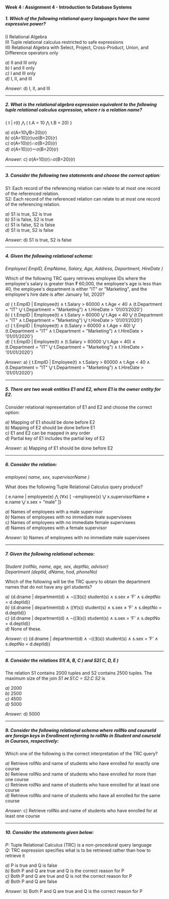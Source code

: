 #### Week 4 : Assignment 4 - Introduction to Database Systems

##### *1. Which of the following relational query languages have the same expressive power?*  
I) Relational Algebra  
II) Tuple relational calculus restricted to safe expressions  
III) Relational Algebra with Select, Project, Cross-Product, Union, and Difference operators only  

*a)* II and III only  
*b)* I and II only  
*c)* I and III only  
*d)* I, II, and III  

*Answer:* d) I, II, and III  

---
##### *2. What is the relational algebra expression equivalent to the following tuple relational calculus expression, where r is a relation name?*  
   { t | r(t) ⋀ ( t.A = 10 ⋀ t.B = 20) }  

*a)* σ(A=10⋁B=20)(r)  
*b)* σ(A=10)(r)∪σ(B=20)(r)  
*c)* σ(A=10)(r)∩σ(B=20)(r)  
*d)* σ(A=10)(r)ーσ(B=20)(r)  

*Answer:* c) σ(A=10)(r)∩σ(B=20)(r)  

---

##### *3. Consider the following two statements and choose the correct option:*  
S1: Each record of the referencing relation can relate to at most one record of the referenced relation.  
S2: Each record of the referenced relation can relate to at most one record of the referencing relation.  

*a)* S1 is true, S2 is true  
*b)* S1 is false, S2 is true  
*c)* S1 is false, S2 is false  
*d)* S1 is true, S2 is false  

*Answer:* d) S1 is true, S2 is false  

---

##### *4. Given the following relational schema:*  
*Employee( EmpID, EmpName, Salary, Age, Address, Department, HireDate )*  

Which of the following TRC query retrieves employee IDs where the employee's salary is greater than ₹ 60,000, the employee's age is less than 40, the employee's department is either "IT" or "Marketing", and the employee's hire date is after January 1st, 2020?  

*a)* { t.EmpID | Employee(t) ∧ t.Salary > 60000 ∧ t.Age < 40 ∧ (t.Department = "IT" ⋁ t.Department = "Marketing") ∧ t.HireDate > '01/01/2020'}  
*b)* { t.EmpID | Employee(t) ∧ t.Salary > 60000 ⋁ t.Age < 40 ⋁ (t.Department = "IT" ∧ t.Department = "Marketing") ⋁ t.HireDate > '01/01/2020'}  
*c)* { t.EmpID | Employee(t) ∧ (t.Salary > 60000 ∧ t.Age < 40) ⋁ (t.Department = "IT" ∧ t.Department = "Marketing") ∧ t.HireDate > '01/01/2020'}  
*d)* { t.EmpID | Employee(t) ∧ (t.Salary > 60000 ⋁ t.Age < 40) ∧ (t.Department = "IT" ⋁ t.Department = "Marketing") ∧ t.HireDate > '01/01/2020'}  

*Answer:* a) { t.EmpID | Employee(t) ∧ t.Salary > 60000 ∧ t.Age < 40 ∧ (t.Department = "IT" ⋁ t.Department = "Marketing") ∧ t.HireDate > '01/01/2020'}  

---

##### *5. There are two weak entities E1 and E2, where E1 is the owner entity for E2.*  
Consider relational representation of E1 and E2 and choose the correct option:  

*a)* Mapping of E1 should be done before E2  
*b)* Mapping of E2 should be done before E1  
*c)* E1 and E2 can be mapped in any order  
*d)* Partial key of E1 includes the partial key of E2  

*Answer:* a) Mapping of E1 should be done before E2  

---

##### *6. Consider the relation:*  
*employee( name, sex, supervisorName )*  

What does the following Tuple Relational Calculus query produce?  

{ e.name | employee(e) ⋀ (∀x) [ ¬employee(x) ⋁ x.supervisorName ≠ e.name ⋁ x.sex = “male” ]}  

*a)* Names of employees with a male supervisor  
*b)* Names of employees with no immediate male supervisees  
*c)* Names of employees with no immediate female supervisees  
*d)* Names of employees with a female supervisor  

*Answer:* b) Names of employees with no immediate male supervisees  

---

##### *7. Given the following relational schemas:*  
*Student (rollNo, name, age, sex, deptNo, advisor)*  
*Department (deptId, dName, hod, phoneNo)*  

Which of the following will be the TRC query to obtain the department names that do not have any girl students?  

*a)* {d.dname | department(d) ∧ ¬((∃(s)) student(s) ∧ s.sex ≠ ‘F’ ∧ s.deptNo = d.deptId)}  
*b)* {d.dname | department(d) ∧ ((∀(s)) student(s) ∧ s.sex ≠ ‘F’ ∧ s.deptNo = d.deptId)}  
*c)* {d.dname | department(d) ∧ ¬((∃(s)) student(s) ∧ s.sex = ‘F’ ∧ s.deptNo = d.deptId)}  
*d)* None of these.  

 *Answer:* c) {d.dname | department(d) ∧ ¬((∃(s)) student(s) ∧ s.sex = ‘F’ ∧ s.deptNo = d.deptId)}  

---

##### *8. Consider the relations S1( A, B, C ) and S2( C, D, E )*  
The relation S1 contains 2000 tuples and S2 contains 2500 tuples. The maximum size of the join *S1 ⋈ S1.C = S2.C S2* is  

*a)* 2000  
*b)* 2500  
*c)* 4500  
*d)* 5000  

 *Answer:* d) 5000  

---

##### *9. Consider the following relational schema where rollNo and courseId are foreign keys in Enrollment referring to rollNo in Student and courseId in Courses, respectively:*  
Which one of the following is the correct interpretation of the TRC query?  

*a)* Retrieve rollNo and name of students who have enrolled for exactly one course  
*b)* Retrieve rollNo and name of students who have enrolled for more than one course  
*c)* Retrieve rollNo and name of students who have enrolled for at least one course  
*d)* Retrieve rollNo and name of students who have all enrolled for the same course  

*Answer:* c) Retrieve rollNo and name of students who have enrolled for at least one course  

---

##### *10. Consider the statements given below:*  
*P:* Tuple Relational Calculus (TRC) is a non-procedural query language  
*Q:* TRC expression specifies what is to be retrieved rather than how to retrieve it  

*a)* P is true and Q is false  
*b)* Both P and Q are true and Q is the correct reason for P  
*c)* Both P and Q are true and Q is not the correct reason for P  
*d)* Both P and Q are false  

*Answer:* b) Both P and Q are true and Q is the correct reason for P
